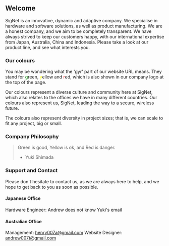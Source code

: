 ## Welcome

SigNet is an innovative, dynamic and adaptive company. We specialise in hardware and software solutions, as well as product manufacturing. We are a honest company, and we aim to be completely transparent. We have always strived to keep our customers happy, with our international expertise from Japan, Australia, China and Indonesia. Please take a look at our product line, and see what interests you.

### Our colours
You may be wondering what the 'gyr' part of our website URL means. They stand for <span style="color:green">g</span>reen, <span style="color:yellow">y</span>ellow and <span style="color:red">r</span>ed, which is also shown in our company logo at the top of the page.

Our colours represent a diverse culture and community here at SigNet, which also relates to the offices we have in many different countries. Our colours also represent us, SigNet, leading the way to a secure, wireless future.

The colours also represent diversity in project sizes; that is, we can scale to fit any project, big or small.

### Company Philosophy
> Green is good, Yellow is ok, and Red is danger.
> - Yuki Shimada

### Support and Contact
Please don't hesitate to contact us, as we are always here to help, and we hope to get back to you as soon as possible.

#### Japanese Office
Hardware Engineer: Andrew does not know Yuki's email

#### Australian Office
Management: henry007a@gmail.com
Website Designer: andrew007t@gmail.com
